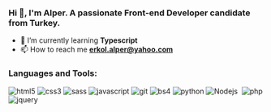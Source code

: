 ### Hi 👋, I'm Alper. A passionate Front-end Developer candidate from Turkey. 


- 🌱 I’m currently learning **Typescript**
- 📫 How to reach me **erkol.alper@yahoo.com**

### Languages and Tools:

<div>
  
  <img alt="html5" src="https://img.shields.io/badge/-HTML5-E34F26?style=flat-square&logo=html5&logoColor=white" />
  <img alt="css3" src="https://img.shields.io/badge/-CSS3-1572B6?style=flat-square&logo=css3&logoColor=white" />
  <img alt="sass" src="https://img.shields.io/badge/-SASS-CC6699?style=flat-square&logo=sass&logoColor=white" />
  <img alt="javascript" src="https://img.shields.io/badge/-Javascript-323330?style=flat-square&logo=javascript&logoColor=F0DB4F" />
  <img alt="git" src="https://img.shields.io/badge/-Git-F05032?style=flat-square&logo=git&logoColor=white" />
  <img alt="bs4" src="https://img.shields.io/badge/-Bootstrap4-E34F26?style=flat-square&logo=bootstrap&logoColor=white" />
  <img alt="python" src="https://img.shields.io/badge/-Python-4B8BBE?style=flat-square&logo=python&logoColor=white" />	
  <img alt="Nodejs" src="https://img.shields.io/badge/-Node.js-43853d?style=flat-square&logo=Node.js&logoColor=white" />
  <img alt "java" src="https://img.shields.io/badge/Java-ED8B00?style=flat-square&logo=java&logoColor=white" />
  <img alt="php" src="https://img.shields.io/badge/PHP-777BB4?style=flat-square&logo=php&logoColor=white" />
  <img alt="jquery" src="https://img.shields.io/badge/jQuery-0769AD?style=flat-square&logo=jquery&logoColor=white" />

</div>

